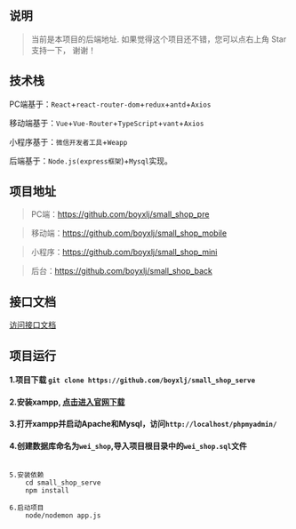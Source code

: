 ## 说明
> 当前是本项目的后端地址.
> 如果觉得这个项目还不错，您可以点右上角 Star支持一下， 谢谢！

## 技术栈
PC端基于：`React`+`react-router-dom`+`redux`+`antd`+`Axios`

移动端基于：`Vue`+`Vue-Router`+`TypeScript`+`vant`+`Axios`

小程序基于：`微信开发者工具`+`Weapp`

后端基于：`Node.js(express框架`)+`Mysql`实现。

## 项目地址
> PC端：<a href='https://github.com/boyxlj/small_shop_pre' target="_blank">https://github.com/boyxlj/small_shop_pre</a>

> 移动端：<a href='https://github.com/boyxlj/small_shop_mobile' target="_blank">https://github.com/boyxlj/small_shop_mobile</a>

> 小程序：<a href='https://github.com/codeXlj/small_shop_mini' target="_blank">https://github.com/boyxlj/small_shop_mini</a>

> 后台：<a href='https://github.com/boyxlj/small_shop_back' target="_blank">https://github.com/boyxlj/small_shop_back</a>

## 接口文档
<a href='https://github.com/boyxlj/small_shop_back' target="_blank">访问接口文档</a>

## 项目运行

#### 1.项目下载 `git clone https://github.com/boyxlj/small_shop_serve`

#### 2.安装xampp, <a target="_blank" href="https://www.apachefriends.org/">点击进入官网下载</a>

#### 3.打开xampp并启动Apache和Mysql，访问`http://localhost/phpmyadmin/`

#### 4.创建数据库命名为`wei_shop`,导入项目根目录中的`wei_shop.sql`文件

```

5.安装依赖
	cd small_shop_serve
	npm install
	
6.启动项目
	node/nodemon app.js
	
```

#### 

